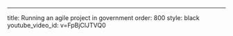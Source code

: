 ---
title: Running an agile project in government
order: 800
style: black
youtube_video_id: v=FpBjClJTVQ0
